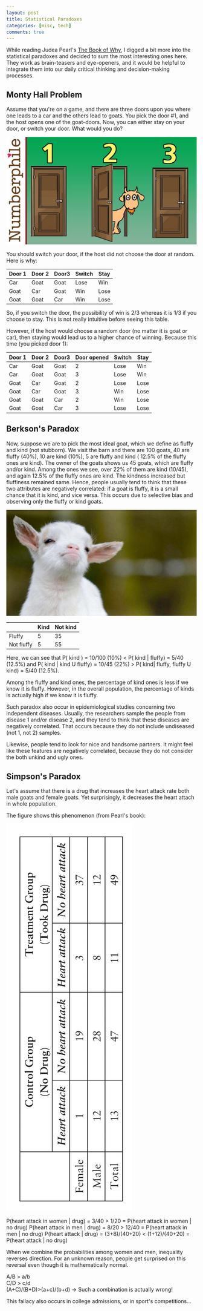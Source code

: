 ```yaml
---
layout: post
title: Statistical Paradoxes
categories: [misc, tech]
comments: true
---
```


While reading Judea Pearl's [The Book of Why](http://bayes.cs.ucla.edu/WHY/), I digged a bit more into the statistical paradoxes and decided to sum the most interesting ones here. They work as brain-teasers and eye-openers, and it would be helpful to integrate them into our daily critical thinking and decision-making processes.


## Monty Hall Problem

Assume that you're on a game, and there are three doors upon you where one leads to a car and the others lead to goats. You pick the door #1, and the host opens one of the goat-doors. Now, you can either stay on your door, or switch your door. What would you do?

![](/images/monty.jpg "Monty Hall")

You should switch your door, if the host did not choose the door at random. Here is why:

| Door 1 | Door 2 | Door3  | Switch  | Stay
| ------ | ------ | ------ | ------- | ------
| Car    | Goat   | Goat   |  Lose   |  Win
| Goat   | Car    | Goat   |  Win    |  Lose
| Goat   | Goat   | Car    |  Win    |  Lose

So, if you switch the door, the possibility of win is 2/3 whereas it is 1/3 if you choose to stay. 
This is not really intuitive before seeing this table.

However, if the host would choose a random door (no matter it is goat or car), then staying would lead us to a higher chance of winning. Because this time (you picked door 1):

| Door 1 | Door 2 | Door3  | Door opened | Switch  | Stay
| ------ | ------ | ------ | -------     |-------  | ------
| Car    | Goat   | Goat   |       2     |  Lose   |  Win
| Car    | Goat   | Goat   |       3     |  Lose   |  Win
| Goat   | Car    | Goat   |       2     |  Lose   |  Lose
| Goat   | Car    | Goat   |       3     |    Win  |  Lose
| Goat   | Goat   | Car    |      2      | Win     |  Lose
| Goat   | Goat   | Car    |      3      |   Lose  |  Lose


## Berkson's Paradox

Now, suppose we are to pick the most ideal goat, which we define as fluffy and kind (not stubborn). We visit the barn and there are 100 goats, 40 are fluffy (40%), 10 are kind (10%), 5 are fluffy and kind ( 12.5% of the fluffy ones are kind). The owner of the goats shows us 45 goats, which are fluffy and/or kind. Among the ones we see, over 22% of them are kind (10/45), and again 12.5% of the fluffy ones are kind. The kindness increased but fluffiness remained same. Hence, people usually tend to think that these two attributes are negatively correlated: if a goat is fluffy, it is a small chance that it is kind, and vice versa. This occurs due to selective bias and observing only the fluffy or kind goats. 

![](/images/goat.jpg "Berkson's")

|           | Kind | Not kind 
| ---       | ---  | ----- 
| Fluffy    | 5    | 35 
| Not fluffy| 5    | 55 

Here, we can see that P( kind ) = 10/100 (10%) <  P( kind \| fluffy) = 5/40 (12.5%) and 
P( kind \| kind U fluffy) = 10/45 (22%) >  P( kind\| fluffy, fluffy U kind) = 5/40 (12.5%).

Among the fluffy and kind ones, the percentage of kind ones is less if we know it is fluffy. However, in the overall population, the percentage of kinds is actually high if we know it is fluffy. 

Such paradox also occur in epidemiological studies concerning two independent diseases. Usually, the researchers sample the people from disease 1 and/or disease 2, and they tend to think that these diseases are negatively correlated. That occurs because they do not include undiseased (not 1, not 2) samples.

Likewise, people tend to look for nice and handsome partners. It might feel like these features are negatively correlated, because they do not consider the both unkind and ugly ones.


## Simpson's Paradox

Let's assume that there is a drug that increases the heart attack rate both male goats and female goats. Yet surprisingly, it decreases the heart attach in whole population. 

The figure shows this phenomenon (from Pearl's book): 

![](/images/simpsons.png "Simpson's")


P(heart attack in women \| drug) = 3/40 > 1/20 = P(heart attack in women \| no drug)
P(heart attack in men \| drug) = 8/20 > 12/40 = P(heart attack in men \| no drug) 
P(heart attack \| drug) = (3+8)/(40+20) < (1+12)/(40+20) = P(heart attack \| no drug) 


When we combine the probabilities among women and men, inequality reverses direction. For an unknown reason, people get surprised on this reversal even though it is mathematically normal. 

A/B > a/b \
C/D > c/d \
(A+C)/(B+D)>(a+c)/(b+d)  -> Such a combination is actually wrong!

This fallacy also occurs in college admissions, or in sport's competitions...

<!-- ## Gambler's Fallacy

## Friendship Paradox

$$
\begin{aligned}
\mathbf{x} &= [x_1, x_2, \dots, x_n] \\
\mathbf{y} &= [y_1, y_2, \dots, y_m]
\end{aligned}
$$

When \(a \ne 0\), there are two solutions to \(ax^2 + bx + c = 0\) and they are
  \[x = {-b \pm \sqrt{b^2-4ac} \over 2a}.\]

hey bu ne k_{n+1} = n^2 + k_n^2 - k_{n-1}

peki ya bu nedir kardes $$mean = \frac{\displaystyle\sum_{i=1}^{n} x_{i}}{n}$$ -->




